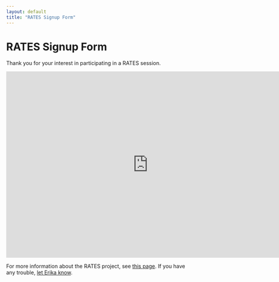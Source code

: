 ```yaml
---
layout: default
title: "RATES Signup Form"
---
```

# RATES Signup Form
Thank you for your interest in participating in a RATES session.

<iframe src="https://docs.google.com/forms/d/e/1FAIpQLSfXc_RmV2MMY6B6n-X2p_QDH1zv4KssaN7yye69txbbMgqslA/viewform?embedded=true" width="760" height="500" frameborder="0" marginheight="0" marginwidth="0">Loading...</iframe>

For more information about the RATES project, see [this page](/rates/breakdown/).
If you have any trouble, [let Erika know](mailto:desk@kentstateatc.org).

